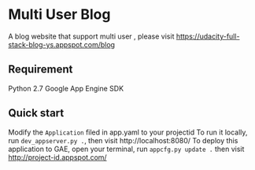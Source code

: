 # Multi User Blog
A blog website that support multi user , please visit https://udacity-full-stack-blog-ys.appspot.com/blog

## Requirement
Python 2.7
Google App Engine SDK

## Quick start
Modify the `Application` filed in app.yaml to your projectid
To run it locally, run `dev_appserver.py .`, then visit http://localhost:8080/
To deploy this application to GAE, open your terminal, run `appcfg.py update .`
then visit http://project-id.appspot.com/


